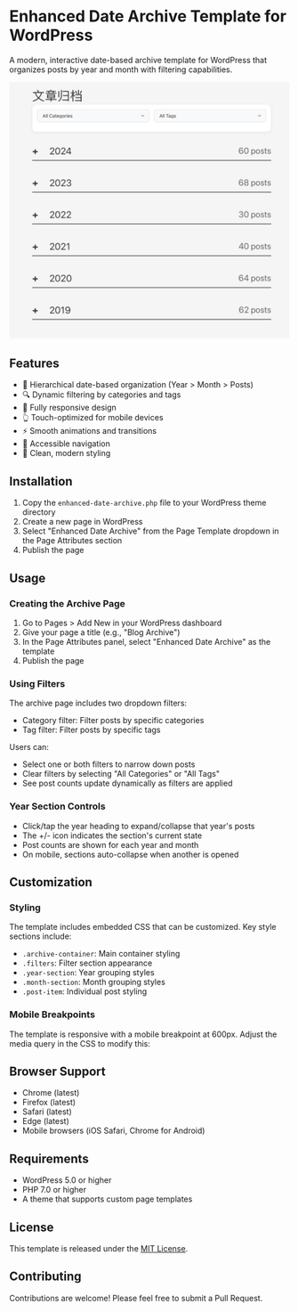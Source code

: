 # Enhanced Date Archive Template for WordPress

A modern, interactive date-based archive template for WordPress that organizes posts by year and month with filtering capabilities.

![Enhanced Date Archive](https://github.com/gouliming4437/ArchiveTemplate4Wordpress/blob/main/Demo.png)

## Features

- 📅 Hierarchical date-based organization (Year > Month > Posts)
- 🔍 Dynamic filtering by categories and tags
- 📱 Fully responsive design
- 👆 Touch-optimized for mobile devices
- ⚡ Smooth animations and transitions
- 🎯 Accessible navigation
- 🎨 Clean, modern styling

## Installation

1. Copy the `enhanced-date-archive.php` file to your WordPress theme directory
2. Create a new page in WordPress
3. Select "Enhanced Date Archive" from the Page Template dropdown in the Page Attributes section
4. Publish the page

## Usage

### Creating the Archive Page

1. Go to Pages > Add New in your WordPress dashboard
2. Give your page a title (e.g., "Blog Archive")
3. In the Page Attributes panel, select "Enhanced Date Archive" as the template
4. Publish the page

### Using Filters

The archive page includes two dropdown filters:
- Category filter: Filter posts by specific categories
- Tag filter: Filter posts by specific tags

Users can:
- Select one or both filters to narrow down posts
- Clear filters by selecting "All Categories" or "All Tags"
- See post counts update dynamically as filters are applied

### Year Section Controls

- Click/tap the year heading to expand/collapse that year's posts
- The +/- icon indicates the section's current state
- Post counts are shown for each year and month
- On mobile, sections auto-collapse when another is opened

## Customization

### Styling

The template includes embedded CSS that can be customized. Key style sections include:

- `.archive-container`: Main container styling
- `.filters`: Filter section appearance
- `.year-section`: Year grouping styles
- `.month-section`: Month grouping styles
- `.post-item`: Individual post styling

### Mobile Breakpoints

The template is responsive with a mobile breakpoint at 600px. Adjust the media query in the CSS to modify this:


## Browser Support

- Chrome (latest)
- Firefox (latest)
- Safari (latest)
- Edge (latest)
- Mobile browsers (iOS Safari, Chrome for Android)

## Requirements

- WordPress 5.0 or higher
- PHP 7.0 or higher
- A theme that supports custom page templates

## License

This template is released under the [MIT License](https://opensource.org/licenses/MIT).

## Contributing

Contributions are welcome! Please feel free to submit a Pull Request.
